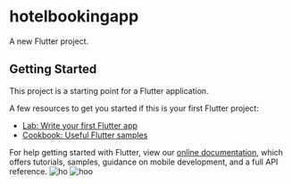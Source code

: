 # hotelbookingapp

A new Flutter project.

## Getting Started

This project is a starting point for a Flutter application.

A few resources to get you started if this is your first Flutter project:

- [Lab: Write your first Flutter app](https://flutter.dev/docs/get-started/codelab)
- [Cookbook: Useful Flutter samples](https://flutter.dev/docs/cookbook)

For help getting started with Flutter, view our
[online documentation](https://flutter.dev/docs), which offers tutorials,
samples, guidance on mobile development, and a full API reference.
![ho](https://user-images.githubusercontent.com/53074799/116806814-2c5d2500-ab4f-11eb-9566-426a70e439e5.JPG)
![hoo](https://user-images.githubusercontent.com/53074799/116806815-2e26e880-ab4f-11eb-80da-e03d21018212.JPG)
